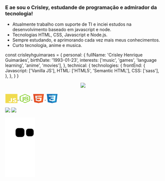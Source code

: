### E ae sou o Crisley, estudande de programação e admirador da tecnologia!

- Atualmente trabalho com suporte de TI e inciei estudos na desenvolvimento baseado em javascript e node.
- Tecnologias HTML, CSS, Javascript e Node.js.
- Sempre estudando, e aprimorando cada vez mais meus conhecimentos.
- Curto tecnologia, anime e musica.

const crisleyhguimaraes = {
    personal: {
        fullName: 'Crisley Henrique Guimarães',
        birthDate: '1993-01-23',
        interests: ['music', 'games', 'language learning', 'anime', 'movies'],
    },
    technical: {
        technologies: {
            frontEnd: {
                Javascript: ['Vanilla JS'],
                HTML: ['HTML5', 'Semantic HTML'],
                CSS: ['sass'],
            },
        },
    }
}


<div align="center">
  <a href="https://github.com/crisleyhguimaraes">

  <img height="180em" src="https://github-readme-stats.vercel.app/api/top-langs/?username=crisleyhguimaraes&layout=compact&langs_count=7&theme=dracula"/>
</div>
<div style="display: inline_block"><br>
  <img align="center" alt="cris-Js" height="30" width="40" src="https://raw.githubusercontent.com/devicons/devicon/master/icons/javascript/javascript-plain.svg">
  <img align="center" alt="cris-Node" height="30" width="40" src="https://github.com/devicons/devicon/blob/master/icons/nodejs/nodejs-original.svg">
  <img align="center" alt="cris-HTML" height="30" width="40" src="https://raw.githubusercontent.com/devicons/devicon/master/icons/html5/html5-original.svg">
  <img align="center" alt="cris-CSS" height="30" width="40" src="https://raw.githubusercontent.com/devicons/devicon/master/icons/css3/css3-original.svg"> 
<div> 
  
  <a href = "mailto:crisleyhguimaraes@gmail.com"><img src="https://img.shields.io/badge/-Gmail-%23333?style=for-the-badge&logo=gmail&logoColor=white" target="_blank"></a>
  <a href="https://www.linkedin.com/in/crisleyhguimaraes" target="_blank"><img src="https://img.shields.io/badge/-LinkedIn-%230077B5?style=for-the-badge&logo=linkedin&logoColor=white" target="_blank"></a> 
 
 
  ![Snake animation](https://github.com/crisleyhguimaraes/crisleyhguimaraes/blob/output/github-contribution-grid-snake.svg)
  
</div>
